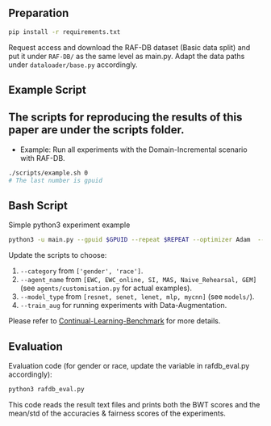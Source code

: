 ## Preparation
```bash
pip install -r requirements.txt
```
Request access and download the RAF-DB dataset (Basic data split) and put it under  ```RAF-DB/``` as the same level as main.py.
Adapt the data paths under ```dataloader/base.py``` accordingly.
   
## Example Script
The scripts for reproducing the results of this paper are under the scripts folder.
- 
- Example: Run all experiments with the Domain-Incremental scenario with RAF-DB.  
```bash
./scripts/example.sh 0
# The last number is gpuid
```

## Bash Script
Simple python3 experiment example
```bash
python3 -u main.py --gpuid $GPUID --repeat $REPEAT --optimizer Adam  --no_class_remap --force_out_dim 7 --schedule 25 --batch_size 24 --model_type custom_cnn --model_name Net  --agent_type customization  --agent_name EWC  --lr 0.0001 --reg_coef 1 10 100  --category gender --train_aug
```
Update the scripts to choose:
1. ```--category``` from ```['gender', 'race']```.
2. ```--agent_name``` from ```[EWC, EWC_online, SI, MAS, Naive_Rehearsal, GEM]``` (see ```agents/customisation.py``` for actual examples). 
3. ```--model_type``` from ```[resnet, senet, lenet, mlp, mycnn]``` (see ```models/```).
4. `````--train_aug````` for running experiments with Data-Augmentation. 

Please refer to [Continual-Learning-Benchmark](https://github.com/GT-RIPL/Continual-Learning-Benchmark) for more details.

## Evaluation

Evaluation code (for gender or race, update the variable in rafdb_eval.py accordingly): 
```bash
python3 rafdb_eval.py
```

This code reads the result text files and prints both the BWT scores and the mean/std of the accuracies & fairness scores of the experiments.
